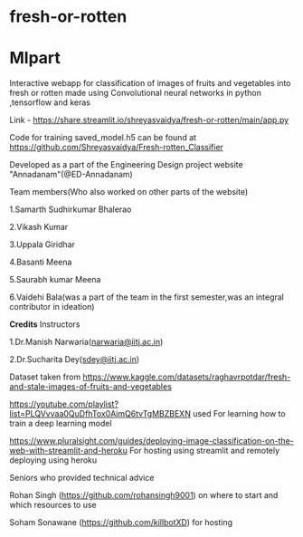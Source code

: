 # fresh-or-rotten

# Mlpart
Interactive webapp for classification of images of fruits and vegetables into fresh or rotten made using Convolutional neural networks in python ,tensorflow and keras 


Link - https://share.streamlit.io/shreyasvaidya/fresh-or-rotten/main/app.py

Code for training saved_model.h5 can be found at https://github.com/Shreyasvaidya/Fresh-rotten_Classifier

Developed as a  part of the Engineering Design project website "Annadanam"(@ED-Annadanam)

Team members(Who also worked on other parts of the website)

1.Samarth Sudhirkumar Bhalerao

2.Vikash Kumar

3.Uppala Giridhar

4.Basanti Meena

5.Saurabh kumar Meena

6.Vaidehi  Bala(was a part of the team in the first semester,was an integral contributor in ideation)


**Credits**
Instructors

1.Dr.Manish Narwaria(narwaria@iitj.ac.in)

2.Dr.Sucharita Dey(sdey@iitj.ac.in)

Dataset taken from https://www.kaggle.com/datasets/raghavrpotdar/fresh-and-stale-images-of-fruits-and-vegetables


https://youtube.com/playlist?list=PLQVvvaa0QuDfhTox0AjmQ6tvTgMBZBEXN used For learning how to train a deep learning model

https://www.pluralsight.com/guides/deploying-image-classification-on-the-web-with-streamlit-and-heroku For hosting using streamlit and remotely 
deploying using heroku

Seniors who provided technical advice

Rohan Singh (https://github.com/rohansingh9001) on where to start and which resources to use

Soham Sonawane (https://github.com/killbotXD) for hosting
